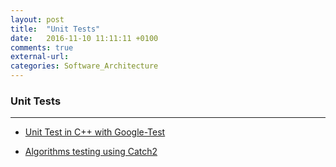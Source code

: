 ```yaml
---
layout: post
title:  "Unit Tests"
date:   2016-11-10 11:11:11 +0100
comments: true
external-url:
categories: Software_Architecture
---
```

	


### Unit Tests

---

* [Unit Test in C++ with Google-Test](https://github.com/NelsonBilber/cpp.unittests)


* [Algorithms testing using Catch2](https://github.com/NelsonBilber/algorithms)